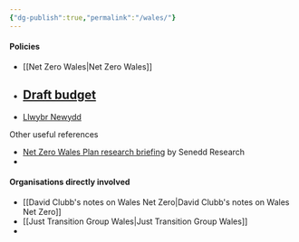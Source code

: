 ```yaml
---
{"dg-publish":true,"permalink":"/wales/"}
---
```



#### Policies
- [[Net Zero Wales\|Net Zero Wales]]
- [Draft budget](https://www.gov.wales/draft-budget-2023-2024)
	- 
- [Llwybr Newydd](https://www.gov.wales/llwybr-newydd-wales-transport-strategy-2021-html)

Other useful references
- [Net Zero Wales Plan research briefing](https://research.senedd.wales/media/ikmlrbuz/21-24-en.pdf) by Senedd Research
- 

#### Organisations directly involved
- [[David Clubb's notes on Wales Net Zero\|David Clubb's notes on Wales Net Zero]]
- [[Just Transition Group Wales\|Just Transition Group Wales]]
- 
